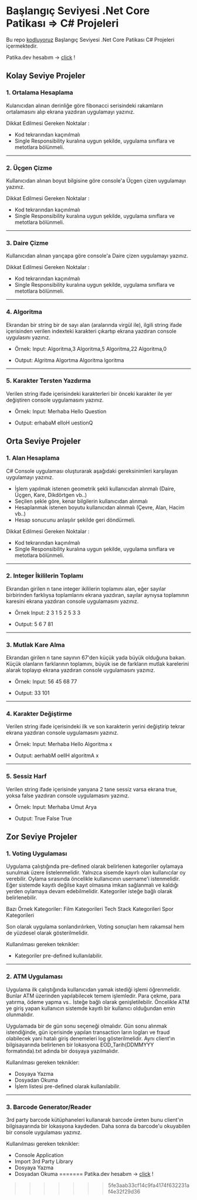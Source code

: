# Başlangıç Seviyesi .Net Core Patikası => C# Projeleri

Bu repo [kodluyoruz](https://kodluyoruz.org/) Başlangıç Seviyesi .Net Core Patikası C# Projeleri içermektedir.

Patika.dev hesabım -> [click](https://app.patika.dev/@yazilimyazici) !


## Kolay Seviye Projeler

### 1. Ortalama Hesaplama

Kulanıcıdan alınan derinliğe göre fibonacci serisindeki rakamların ortalamasını alıp ekrana yazdıran uygulamayı yazınız.

Dikkat Edilmesi Gereken Noktalar :

- Kod tekrarından kaçınılmalı
- Single Responsibility kuralına uygun şekilde, uygulama sınıflara ve metotlara bölünmeli.

---

### 2. Üçgen Çizme

Kullanıcıdan alınan boyut bilgisine göre console'a Üçgen çizen uygulamayı yazınız.

Dikkat Edilmesi Gereken Noktalar :

- Kod tekrarından kaçınılmalı
- Single Responsibility kuralına uygun şekilde, uygulama sınıflara ve metotlara bölünmeli.

---

### 3. Daire Çizme

Kullanıcıdan alınan yarıçapa göre console'a Daire çizen uygulamayı yazınız.

Dikkat Edilmesi Gereken Noktalar :

- Kod tekrarından kaçınılmalı
- Single Responsibility kuralına uygun şekilde, uygulama sınıflara ve metotlara bölünmeli.

---

### 4. Algoritma

Ekrandan bir string bir de sayı alan (aralarında virgül ile), ilgili string ifade içerisinden verilen indexteki karakteri çıkartıp ekrana yazdıran console uygulasını yazınız.

- Örnek: Input: Algoritma,3 Algoritma,5 Algoritma,22 Algoritma,0

- Output: Algritma Algortma Algoritma lgoritma

---

### 5. Karakter Tersten Yazdırma

Verilen string ifade içerisindeki karakterleri bir önceki karakter ile yer değiştiren console uygulamasını yazınız.

- Örnek: Input: Merhaba Hello Question

- Output: erhabaM elloH uestionQ

## Orta Seviye Projeler

### 1. Alan Hesaplama

C# Console uygulaması oluşturarak aşağıdaki gereksinimleri karşılayan uygulamayı yazınız.

- İşlem yapılmak istenen geometrik şekli kullanıcıdan alınmalı (Daire, Üçgen, Kare, Dikdörtgen vb..)
- Seçilen şekle göre, kenar bilgilerin kullanıcıdan alınmalı
- Hesaplanmak istenen boyutu kullanıcıdan alınmalı (Çevre, Alan, Hacim vb..)
- Hesap sonucunu anlaşılır şekilde geri döndürmeli.

Dikkat Edilmesi Gereken Noktalar :

- Kod tekrarından kaçınılmalı
- Single Responsibility kuralına uygun şekilde, uygulama sınıflara ve metotlara bölünmeli.

---

### 2. Integer İkililerin Toplamı

Ekrandan girilen n tane integer ikililerin toplamını alan, eğer sayılar birbirinden farklıysa toplamlarını ekrana yazdıran, sayılar aynıysa toplamının karesini ekrana yazdıran console uygulamasını yazınız.

- Örnek Input: 2 3 1 5 2 5 3 3

- Output: 5 6 7 81

---

### 3. Mutlak Kare Alma

Ekrandan girilen n tane sayının 67'den küçük yada büyük olduğuna bakan. Küçük olanların farklarının toplamını, büyük ise de farkların mutlak karelerini alarak toplayıp ekrana yazdıran console uygulamasını yazınız.

- Örnek: Input: 56 45 68 77

- Output: 33 101

---

### 4. Karakter Değiştirme

Verilen string ifade içerisindeki ilk ve son karakterin yerini değiştirip tekrar ekrana yazdıran console uygulamasını yazınız.

- Örnek: Input: Merhaba Hello Algoritma x

- Output: aerhabM oellH algoritmA x

---

### 5. Sessiz Harf

Verilen string ifade içerisinde yanyana 2 tane sessiz varsa ekrana true, yoksa false yazdıran console uygulamasını yazınız.

- Örnek: Input: Merhaba Umut Arya

- Output: True False True

## Zor Seviye Projeler

### 1. Voting Uygulaması

Uygulama çalıştığında pre-defined olarak belirlenen kategoriler oylamaya sunulmak üzere listelenmelidir. Yalnızca sisemde kayırlı olan kullanıcılar oy verebilir. Oylama sırasında öncelikle kullanıcının username'i istenmelidir. Eğer sistemde kayıtlı değilse kayıt olmasına imkan sağlanmalı ve kaldığı yerden oylamaya devam edebilmelidir. Kategoriler isteğe bağlı olarak belirlenebilir.

Bazı Örnek Kategoriler: Film Kategorileri Tech Stack Kategorileri Spor Kategorileri

Son olarak uygulama sonlandırılırken, Voting sonuçları hem rakamsal hem de yüzdesel olarak gösterilmelidir.

Kullanılması gereken teknikler:

- Kategoriler pre-defined kullanılabilir.

---

### 2. ATM Uygulaması

Uygulama ilk çalıştığında kullanıcıdan yamak istediği işlemi öğrenmelidir. Bunlar ATM üzerinden yapılabilecek temem işlemledir. Para çekme, para yatırma, ödeme yapma vs.. İsteğe bağlı olarak genişletilebilir. Öncelikle ATM ye giriş yapan kullanıcın sistemde kayıtlı bir kullanıcı olduğundan emin olunmalıdır.

Uygulamada bir de gün sonu seçeneği olmalıdır. Gün sonu alınmak istendiğinde, gün içerisinde yapılan transaction ların logları ve fraud olabilecek yani hatalı giriş denemeleri log gösterilmelidir. Aynı client'ın bilgisayarında belirlenen bir lokasyona EOD_Tarih(DDMMYYY formatında).txt adında bir dosyaya yazılmalıdır.

Kullanılması gereken teknikler:

- Dosyaya Yazma
- Dosyadan Okuma
- İşlem listesi pre-defined olarak kullanılabilir.

---

### 3. Barcode Generator/Reader

3rd party barcode kütüphaneleri kullanarak barcode üreten bunu client'ın bilgisayarında bir lokasyona kaydeden. Daha sonra da barcode'u okuyabilen bir console uygulaması yazınız.

Kullanılması gereken teknikler:

- Console Application
- Import 3rd Party Library
- Dosyaya Yazma
- Dosyadan Okuma
=======
Patika.dev hesabım -> [click](https://app.patika.dev/@yazilimyazici) !
>>>>>>> 5fe3aab33cf14c9fa4174f632231af4e32f29d36
